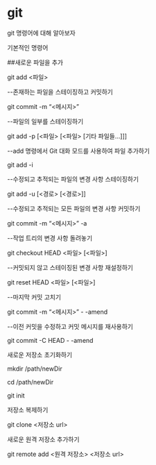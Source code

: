 # git
git 명령어에 대해 알아보자

기본적인 명령어

##새로운 파일을 추가

git add <파일>

--존재하는 파일을 스테이징하고 커밋하기

git commit -m “<메시지>”

--파일의 일부를 스테이징하기

git add -p [<파일> [<파일> [기타 파일들…]]]

--add 명령에서 Git 대화 모드를 사용하여 파일 추가하기

git add -i

--수정되고 추적되는 파일의 변경 사항 스테이징하기

git add -u [<경로> [<경로>]]

--수정되고 추적되는 모든 파일의 변경 사항 커밋하기

git commit -m “<메시지>” -a

--작업 트리의 변경 사항 돌려놓기

git checkout HEAD <파일> [<파일>]

--커밋되지 않고 스테이징된 변경 사항 재설정하기

git reset HEAD <파일> [<파일>]

--마지막 커밋 고치기

git commit -m “<메시지>” - -amend

--이전 커밋을 수정하고 커밋 메시지를 재사용하기

git commit -C HEAD - -amend

새로운 저장소 초기화하기

mkdir /path/newDir

cd /path/newDir

git init

저장소 복제하기

git clone <저장소 url>

새로운 원격 저장소 추가하기

git remote add <원격 저장소> <저장소 url>
